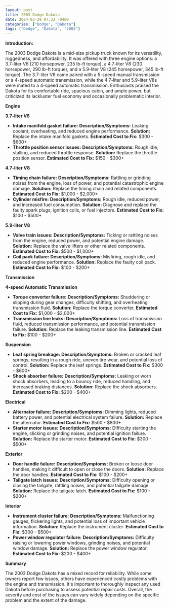 ```yaml
---
layout: post
title: 2003 Dodge Dakota
date: 2024-03-29 07:33 -0400
categories: ["Dodge", "Dakota"]
tags: ["Dodge", "Dakota", "2003"]
---
```

**Introduction:**

The 2003 Dodge Dakota is a mid-size pickup truck known for its versatility, ruggedness, and affordability. It was offered with three engine options: a 3.7-liter V6 (210 horsepower, 235 lb-ft torque), a 4.7-liter V8 (230 horsepower, 290 lb-ft torque), and a 5.9-liter V8 (245 horsepower, 345 lb-ft torque). The 3.7-liter V6 came paired with a 5-speed manual transmission or a 4-speed automatic transmission, while the 4.7-liter and 5.9-liter V8s were mated to a 4-speed automatic transmission. Enthusiasts praised the Dakota for its comfortable ride, spacious cabin, and ample power, but criticized its lackluster fuel economy and occasionally problematic interior.

**Engine**

**3.7-liter V6**

* **Intake manifold gasket failure:** **Description/Symptoms:** Leaking coolant, overheating, and reduced engine performance. **Solution:** Replace the intake manifold gaskets. **Estimated Cost to Fix:** $300 - $600+
* **Throttle position sensor issues:** **Description/Symptoms:** Rough idle, stalling, and reduced throttle response. **Solution:** Replace the throttle position sensor. **Estimated Cost to Fix:** $150 - $300+

**4.7-liter V8**

* **Timing chain failure:** **Description/Symptoms:** Rattling or grinding noises from the engine, loss of power, and potential catastrophic engine damage. **Solution:** Replace the timing chain and related components. **Estimated Cost to Fix:** $1,000 - $2,000+
* **Cylinder misfire:** **Description/Symptoms:** Rough idle, reduced power, and increased fuel consumption. **Solution:** Diagnose and replace the faulty spark plugs, ignition coils, or fuel injectors. **Estimated Cost to Fix:** $100 - $500+

**5.9-liter V8**

* **Valve train issues:** **Description/Symptoms:** Ticking or rattling noises from the engine, reduced power, and potential engine damage. **Solution:** Replace the valve lifters or other related components. **Estimated Cost to Fix:** $500 - $1,000+
* **Coil pack failure:** **Description/Symptoms:** Misfiring, rough idle, and reduced engine performance. **Solution:** Replace the faulty coil pack. **Estimated Cost to Fix:** $100 - $200+

**Transmission**

**4-speed Automatic Transmission**

* **Torque converter failure:** **Description/Symptoms:** Shuddering or slipping during gear changes, difficulty shifting, and overheating transmission fluid. **Solution:** Replace the torque converter. **Estimated Cost to Fix:** $1,000 - $2,000+
* **Transmission line leaks:** **Description/Symptoms:** Loss of transmission fluid, reduced transmission performance, and potential transmission failure. **Solution:** Replace the leaking transmission line. **Estimated Cost to Fix:** $100 - $200+

**Suspension**

* **Leaf spring breakage:** **Description/Symptoms:** Broken or cracked leaf springs, resulting in a rough ride, uneven tire wear, and potential loss of control. **Solution:** Replace the leaf springs. **Estimated Cost to Fix:** $300 - $600+
* **Shock absorber failure:** **Description/Symptoms:** Leaking or worn shock absorbers, leading to a bouncy ride, reduced handling, and increased braking distances. **Solution:** Replace the shock absorbers. **Estimated Cost to Fix:** $200 - $400+

**Electrical**

* **Alternator failure:** **Description/Symptoms:** Dimming lights, reduced battery power, and potential electrical system failure. **Solution:** Replace the alternator. **Estimated Cost to Fix:** $500 - $800+
* **Starter motor issues:** **Description/Symptoms:** Difficulty starting the engine, clicking or grinding noises, and potential ignition failure. **Solution:** Replace the starter motor. **Estimated Cost to Fix:** $300 - $500+

**Exterior**

* **Door handle failure:** **Description/Symptoms:** Broken or loose door handles, making it difficult to open or close the doors. **Solution:** Replace the door handles. **Estimated Cost to Fix:** $100 - $200+
* **Tailgate latch issues:** **Description/Symptoms:** Difficulty opening or closing the tailgate, rattling noises, and potential tailgate damage. **Solution:** Replace the tailgate latch. **Estimated Cost to Fix:** $100 - $200+

**Interior**

* **Instrument cluster failure:** **Description/Symptoms:** Malfunctioning gauges, flickering lights, and potential loss of important vehicle information. **Solution:** Replace the instrument cluster. **Estimated Cost to Fix:** $300 - $500+
* **Power window regulator failure:** **Description/Symptoms:** Difficulty raising or lowering power windows, grinding noises, and potential window damage. **Solution:** Replace the power window regulator. **Estimated Cost to Fix:** $200 - $400+

**Summary**

The 2003 Dodge Dakota has a mixed record for reliability. While some owners report few issues, others have experienced costly problems with the engine and transmission. It's important to thoroughly inspect any used Dakota before purchasing to assess potential repair costs. Overall, the severity and cost of the issues can vary widely depending on the specific problem and the extent of the damage.
